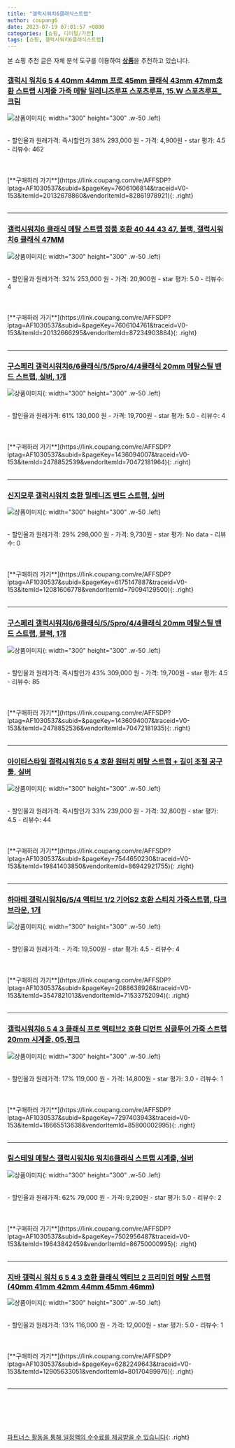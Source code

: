 ```yaml
---
title: "갤럭시워치6클래식스트랩"
author: coupang6
date: 2023-07-19 07:01:57 +0800
categories: [쇼핑, 디이털/가전]
tags: [쇼핑, 갤럭시워치6클래식스트랩]
---
```


본 쇼핑 추천 글은 자체 분석 도구를 이용하여 [**상품**](https://link.coupang.com/a/bao1ui)을 추천하고 있습니다.

### [갤럭시 워치6 5 4 40mm 44mm 프로 45mm 클래식 43mm 47mm호환 스트랩 시계줄 가죽 메탈 밀레니즈루프 스포츠루프, 15.W 스포츠루프_크림](https://link.coupang.com/re/AFFSDP?lptag=AF1030537&subid=&pageKey=7606106814&traceid=V0-153&itemId=20132678860&vendorItemId=82861978921)

![상품이미지](https://thumbnail8.coupangcdn.com/thumbnails/remote/230x230ex/image/vendor_inventory/d030/5cf8f7ae9292f69521f5eaa89863d719c9acd531e7ff9b7738e249ea043f.jpg){: width="300" height="300" .w-50 .left}


<br>
- 할인율과 원래가격: 즉시할인가 38%  293,000   원
- 가격: 4,900원
- star 평가: 4.5
- 리뷰수: 462
<br>
<br>
<br>
<br>
[**구매하러 가기**](https://link.coupang.com/re/AFFSDP?lptag=AF1030537&subid=&pageKey=7606106814&traceid=V0-153&itemId=20132678860&vendorItemId=82861978921){: .right}
<br>
<br>

---

### [갤럭시워치6 클래식 메탈 스트랩 정품 호환 40 44 43 47, 블랙, 갤럭시워치6 클래식 47MM](https://link.coupang.com/re/AFFSDP?lptag=AF1030537&subid=&pageKey=7606104761&traceid=V0-153&itemId=20132666295&vendorItemId=87234903884)

![상품이미지](https://thumbnail8.coupangcdn.com/thumbnails/remote/230x230ex/image/vendor_inventory/09e3/36b06e8cb139968a53a6fd51c96d2c09463962d78134a687b9b0eb6fea07.png){: width="300" height="300" .w-50 .left}


<br>
- 할인율과 원래가격: 32%  253,000   원
- 가격: 20,900원
- star 평가: 5.0
- 리뷰수: 4
<br>
<br>
<br>
<br>
[**구매하러 가기**](https://link.coupang.com/re/AFFSDP?lptag=AF1030537&subid=&pageKey=7606104761&traceid=V0-153&itemId=20132666295&vendorItemId=87234903884){: .right}
<br>
<br>

---

### [구스페리 갤럭시워치6/6클래식/5/5pro/4/4클래식 20mm 메탈스틸 밴드 스트랩, 실버, 1개](https://link.coupang.com/re/AFFSDP?lptag=AF1030537&subid=&pageKey=1436094007&traceid=V0-153&itemId=2478852539&vendorItemId=70472181964)

![상품이미지](https://thumbnail8.coupangcdn.com/thumbnails/remote/230x230ex/image/retail/images/2875066124175328-a72da633-96b8-4d5d-b56f-dde908897c02.jpg){: width="300" height="300" .w-50 .left}


<br>
- 할인율과 원래가격: 61%  130,000   원
- 가격: 19,700원
- star 평가: 5.0
- 리뷰수: 4
<br>
<br>
<br>
<br>
[**구매하러 가기**](https://link.coupang.com/re/AFFSDP?lptag=AF1030537&subid=&pageKey=1436094007&traceid=V0-153&itemId=2478852539&vendorItemId=70472181964){: .right}
<br>
<br>

---

### [신지모루 갤럭시워치 호환 밀레니즈 밴드 스트랩, 실버](https://link.coupang.com/re/AFFSDP?lptag=AF1030537&subid=&pageKey=6175147887&traceid=V0-153&itemId=12081606778&vendorItemId=79094129500)

![상품이미지](https://thumbnail9.coupangcdn.com/thumbnails/remote/230x230ex/image/rs_quotation_api/4ha9bqzl/106d3ceb37514ad19ed0cf3b2b66b469.jpg){: width="300" height="300" .w-50 .left}


<br>
- 할인율과 원래가격: 29%  298,000   원
- 가격: 9,730원
- star 평가: No data
- 리뷰수: 0
<br>
<br>
<br>
<br>
[**구매하러 가기**](https://link.coupang.com/re/AFFSDP?lptag=AF1030537&subid=&pageKey=6175147887&traceid=V0-153&itemId=12081606778&vendorItemId=79094129500){: .right}
<br>
<br>

---

### [구스페리 갤럭시워치6/6클래식/5/5pro/4/4클래식 20mm 메탈스틸 밴드 스트랩, 블랙, 1개](https://link.coupang.com/re/AFFSDP?lptag=AF1030537&subid=&pageKey=1436094007&traceid=V0-153&itemId=2478852536&vendorItemId=70472181935)

![상품이미지](https://thumbnail10.coupangcdn.com/thumbnails/remote/230x230ex/image/retail/images/2875252828592048-6df56b79-0713-4f7b-b0c5-6a1cdc7c1d48.jpg){: width="300" height="300" .w-50 .left}


<br>
- 할인율과 원래가격: 즉시할인가 43%  309,000   원
- 가격: 19,700원
- star 평가: 4.5
- 리뷰수: 85
<br>
<br>
<br>
<br>
[**구매하러 가기**](https://link.coupang.com/re/AFFSDP?lptag=AF1030537&subid=&pageKey=1436094007&traceid=V0-153&itemId=2478852536&vendorItemId=70472181935){: .right}
<br>
<br>

---

### [아이티스타일 갤럭시워치6 5 4 호환 원터치 메탈 스트랩 + 길이 조절 공구 툴, 실버](https://link.coupang.com/re/AFFSDP?lptag=AF1030537&subid=&pageKey=7544650230&traceid=V0-153&itemId=19841403850&vendorItemId=86942921755)

![상품이미지](https://thumbnail7.coupangcdn.com/thumbnails/remote/230x230ex/image/vendor_inventory/885e/a7e5c218fb70b57c9781cafc8d7e000bb7c1ad51a61d69e1000c81b61de8.jpg){: width="300" height="300" .w-50 .left}


<br>
- 할인율과 원래가격: 즉시할인가 33%  239,000   원
- 가격: 32,800원
- star 평가: 4.5
- 리뷰수: 44
<br>
<br>
<br>
<br>
[**구매하러 가기**](https://link.coupang.com/re/AFFSDP?lptag=AF1030537&subid=&pageKey=7544650230&traceid=V0-153&itemId=19841403850&vendorItemId=86942921755){: .right}
<br>
<br>

---

### [하마테 갤럭시워치6/5/4 액티브 1/2 기어S2 호환 스티치 가죽스트랩, 다크브라운, 1개](https://link.coupang.com/re/AFFSDP?lptag=AF1030537&subid=&pageKey=2088638926&traceid=V0-153&itemId=3547821013&vendorItemId=71533752094)

![상품이미지](https://thumbnail7.coupangcdn.com/thumbnails/remote/230x230ex/image/retail/images/2020/09/04/15/4/f8dbbfc0-b7da-422e-8198-5fb33530151c.jpg){: width="300" height="300" .w-50 .left}


<br>
- 할인율과 원래가격: 
- 가격: 19,500원
- star 평가: 4.5
- 리뷰수: 4
<br>
<br>
<br>
<br>
[**구매하러 가기**](https://link.coupang.com/re/AFFSDP?lptag=AF1030537&subid=&pageKey=2088638926&traceid=V0-153&itemId=3547821013&vendorItemId=71533752094){: .right}
<br>
<br>

---

### [갤럭시워치6 5 4 3 클래식 프로 액티브2 호환 디먼트 싱글투어 가죽 스트랩 20mm 시계줄, 05.핑크](https://link.coupang.com/re/AFFSDP?lptag=AF1030537&subid=&pageKey=7297403943&traceid=V0-153&itemId=18665513638&vendorItemId=85800002995)

![상품이미지](https://thumbnail6.coupangcdn.com/thumbnails/remote/230x230ex/image/vendor_inventory/05da/1f69d5bfdd09434826e98549fca34c0df0d83e3c13777c0de0cdec31af63.jpg){: width="300" height="300" .w-50 .left}


<br>
- 할인율과 원래가격: 17%  119,000   원
- 가격: 14,800원
- star 평가: 3.0
- 리뷰수: 1
<br>
<br>
<br>
<br>
[**구매하러 가기**](https://link.coupang.com/re/AFFSDP?lptag=AF1030537&subid=&pageKey=7297403943&traceid=V0-153&itemId=18665513638&vendorItemId=85800002995){: .right}
<br>
<br>

---

### [림스테일 메탈스 갤럭시워치6 워치6클래식 스트랩 시계줄, 실버](https://link.coupang.com/re/AFFSDP?lptag=AF1030537&subid=&pageKey=7502956487&traceid=V0-153&itemId=19643842459&vendorItemId=86750000995)

![상품이미지](https://thumbnail7.coupangcdn.com/thumbnails/remote/230x230ex/image/vendor_inventory/5425/2e162c36b1b0462adb318f8382aafb861d36f91e112ed813f374e5446070.jpg){: width="300" height="300" .w-50 .left}


<br>
- 할인율과 원래가격: 62%  79,000   원
- 가격: 9,290원
- star 평가: 5.0
- 리뷰수: 2
<br>
<br>
<br>
<br>
[**구매하러 가기**](https://link.coupang.com/re/AFFSDP?lptag=AF1030537&subid=&pageKey=7502956487&traceid=V0-153&itemId=19643842459&vendorItemId=86750000995){: .right}
<br>
<br>

---

### [지바 갤럭시 워치 6 5 4 3 호환 클래식 액티브 2 프리미엄 메탈 스트랩 (40mm 41mm 42mm 44mm 45mm 46mm)](https://link.coupang.com/re/AFFSDP?lptag=AF1030537&subid=&pageKey=6282249643&traceid=V0-153&itemId=12905633051&vendorItemId=80170499976)

![상품이미지](https://thumbnail8.coupangcdn.com/thumbnails/remote/230x230ex/image/vendor_inventory/bdb8/998532249ddd7f38c5c358a6e44aa213c8d74da794c410a25fc5e40b1218.jpg){: width="300" height="300" .w-50 .left}


<br>
- 할인율과 원래가격: 13%  116,000   원
- 가격: 12,000원
- star 평가: 5.0
- 리뷰수: 1
<br>
<br>
<br>
<br>
[**구매하러 가기**](https://link.coupang.com/re/AFFSDP?lptag=AF1030537&subid=&pageKey=6282249643&traceid=V0-153&itemId=12905633051&vendorItemId=80170499976){: .right}
<br>
<br>

---
<br><br><br><br><br> [파트너스 활동을 통해 일정액의 수수료를 제공받을 수 있습니다](https://link.coupang.com/a/bao1ui){: .right}